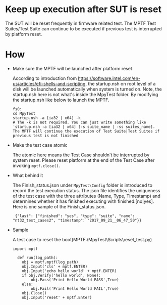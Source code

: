 # Keep up execution after SUT is reset

The SUT will be reset frequently in firmware related test. The MPTF Test Suites/Test Suite can continue to be executed if previous test is interrupted by platform reset. 


# How 
* Make sure the MPTF will be launched after platform reset
  
  According to introduction from https://software.intel.com/en-us/articles/efi-shells-and-scripting, the startup.nsh on root level of a disk will be launched automatically when system is turned on. Note, the startup.nsh here is not what's inside the MpyTest folder. By modifying the startup.nsh like below to launch the MPTF.

  ```
  fs0:    
  cd MpyTest  
  startup.nsh -a [ia32 | x64] -k
  # The -k is not required. You can just write something like 'startup.nsh -a [ia32 | x64] [-s suite_name | -ss suites_name]. 
  The MPTF will continue the execution of Test Suite|Test Suites if previous test is not finished
  ```
* Make the test case atomic 
  
  The atomic here means the Test Case shouldn't be interrupted by system reset. Please reset platform at the end of the Test Case after invoking `mptf.close()`. 

* What behind it
  
  The Finish_status.json under `MpyTest\Config` folder is introduced to record the test execution status. The json file identifies the uniqueness of the test case with the three attributes (Name, Type, Timestamp) and determines whether it has finished executing with finished:[no|yes]. Here is one sample of the Finish_status.json.

  ```
   {"last": {"finished": "yes", "type": "suite", "name": "nt32_test_cases2", "timestamp": "2017_09_21__06_47_50"}}
  ```
 
* Sample 
  
  A test case to reset the boot(MPTF:\MpyTest\Scripts\reset_test.py)
  ```  
  import mptf
  
    def run(log_path):
      obj = mptf.mptf(log_path)
      obj.Input('cls' + mptf.ENTER)
      obj.Input('echo hello world' + mptf.ENTER)
      if obj.Verify('hello world', None):
          obj.Pass('Print Hello World PASS',True)
      else:
          obj.Fail('Print Hello World FAIL',True)
      obj.Close()
      obj.Input('reset' + mptf.Enter) 
  ```
